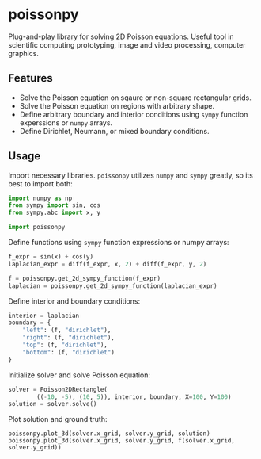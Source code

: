# poissonpy
Plug-and-play library for solving 2D Poisson equations. Useful tool in scientific computing prototyping, image and video processing, computer graphics.

## Features
- Solve the Poisson equation on sqaure or non-square rectangular grids.
- Solve the Poisson equation on regions with arbitrary shape.
- Define arbitrary boundary and interior conditions using `sympy` function experssions or `numpy` arrays.
- Define Dirichlet, Neumann, or mixed boundary conditions.

## Usage 

Import necessary libraries. `poissonpy` utilizes `numpy` and `sympy` greatly, so its best to import both:

```python
import numpy as np
from sympy import sin, cos
from sympy.abc import x, y

import poissonpy
```

Define functions using `sympy` function expressions or numpy arrays:

```python
f_expr = sin(x) + cos(y)
laplacian_expr = diff(f_expr, x, 2) + diff(f_expr, y, 2)

f = poissonpy.get_2d_sympy_function(f_expr)
laplacian = poissonpy.get_2d_sympy_function(laplacian_expr)
```

Define interior and boundary conditions:

```python
interior = laplacian
boundary = {
    "left": (f, "dirichlet"),
    "right": (f, "dirichlet"),
    "top": (f, "dirichlet"),
    "bottom": (f, "dirichlet")
}
```

Initialize solver and solve Poisson equation:

```python
solver = Poisson2DRectangle(
        ((-10, -5), (10, 5)), interior, boundary, X=100, Y=100)
solution = solver.solve()
```

Plot solution and ground truth:
```
poissonpy.plot_3d(solver.x_grid, solver.y_grid, solution)
poissonpy.plot_3d(solver.x_grid, solver.y_grid, f(solver.x_grid, solver.y_grid))
```

